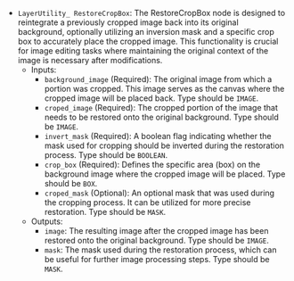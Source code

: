 - `LayerUtility_ RestoreCropBox`: The RestoreCropBox node is designed to reintegrate a previously cropped image back into its original background, optionally utilizing an inversion mask and a specific crop box to accurately place the cropped image. This functionality is crucial for image editing tasks where maintaining the original context of the image is necessary after modifications.
    - Inputs:
        - `background_image` (Required): The original image from which a portion was cropped. This image serves as the canvas where the cropped image will be placed back. Type should be `IMAGE`.
        - `croped_image` (Required): The cropped portion of the image that needs to be restored onto the original background. Type should be `IMAGE`.
        - `invert_mask` (Required): A boolean flag indicating whether the mask used for cropping should be inverted during the restoration process. Type should be `BOOLEAN`.
        - `crop_box` (Required): Defines the specific area (box) on the background image where the cropped image will be placed. Type should be `BOX`.
        - `croped_mask` (Optional): An optional mask that was used during the cropping process. It can be utilized for more precise restoration. Type should be `MASK`.
    - Outputs:
        - `image`: The resulting image after the cropped image has been restored onto the original background. Type should be `IMAGE`.
        - `mask`: The mask used during the restoration process, which can be useful for further image processing steps. Type should be `MASK`.
